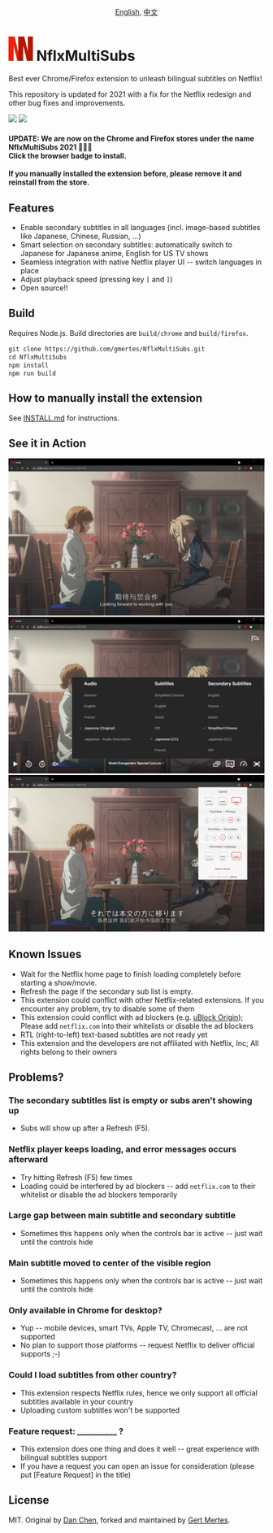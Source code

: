 <p align="center"><a href="README.md">English</a>, <a href="README_cn.md">中文</a></p>


<img src="docs/icon.png?raw=true" height="48"> NflxMultiSubs
============================================================
Best ever Chrome/Firefox extension to unleash bilingual subtitles on Netflix! 

This repository is updated for 2021 with a fix for the Netflix redesign and other bug fixes and improvements.

[<img src="https://user-images.githubusercontent.com/13658335/138092194-303708fb-9a4e-4e3f-a1dc-74baff1e45c9.png" height="59"/>](https://chrome.google.com/webstore/detail/jepfhfjlkgobooomdgpcjikalfpcldmm)
[<img src="https://user-images.githubusercontent.com/13658335/138086366-8deee659-16c3-4621-b3f0-eaf4cb6ed9ba.png" height="60"/>](https://addons.mozilla.org/en-GB/firefox/addon/nflxmultisubs-2021)

#### UPDATE: We are now on the Chrome and Firefox stores under the name NflxMultiSubs 2021 🥳🥳🥳 <br /> Click the browser badge to install.

**If you manually installed the extension before, please remove it and reinstall from the store.**

Features
--------
- Enable secondary subtitles in all languages (incl. image-based subtitles like Japanese, Chinese, Russian, …)
- Smart selection on secondary subtitles: automatically switch to Japanese for Japanese anime, English for US TV shows
- Seamless integration with native Netflix player UI -- switch languages in place
- Adjust playback speed (pressing key `[` and `]`)
- Open source!!

Build
-----
Requires Node.js. Build directories are `build/chrome` and `build/firefox`.
```
git clone https://github.com/gmertes/NflxMultiSubs.git
cd NflxMultiSubs
npm install
npm run build
```

How to manually install the extension
-----
See [INSTALL.md](INSTALL.md) for instructions.

See it in Action
----------------
![Bilingual Subtitles with zh-cn/en](docs/2021_zh-en.jpg?raw=true)
![Intergrated in original menu](docs/2021_popup-menu.jpg?raw=true)
![Settings menu](docs/2021_settings.jpg?raw=true)


Known Issues
-------------------------
- Wait for the Netflix home page to finish loading completely before starting a show/movie.
- Refresh the page if the secondary sub list is empty.
- This extension could conflict with other Netflix-related extensions. If you encounter any problem, try to disable some of them
- This extension could conflict with ad blockers (e.g. [uBlock Origin](https://chrome.google.com/webstore/detail/ublock-origin/cjpalhdlnbpafiamejdnhcphjbkeiagm)); Please add `netflix.com` into their whitelists or disable the ad blockers
- RTL (right-to-left) text-based subtitles are not ready yet
- This extension and the developers are not affiliated with Netflix, Inc; All rights belong to their owners


Problems?
---------
### The secondary subtitles list is empty or subs aren't showing up
- Subs will show up after a Refresh (F5).

### Netflix player keeps loading, and error messages occurs afterward
- Try hitting Refresh (F5) few times
- Loading could be interfered by ad blockers -- add `netflix.com` to their whitelist or disable the ad blockers temporarily

### Large gap between main subtitle and secondary subtitle
- Sometimes this happens only when the controls bar is active -- just wait until the controls hide

### Main subtitle moved to center of the visible region
- Sometimes this happens only when the controls bar is active -- just wait until the controls hide

### Only available in Chrome for desktop?
- Yup -- mobile devices, smart TVs, Apple TV, Chromecast, … are not supported
- No plan to support those platforms -- request Netflix to deliver official supports ;-)

### Could I load subtitles from other country?
- This extension respects Netflix rules, hence we only support all official subtitles available in your country
- Uploading custom subtitles won't be supported

### Feature request: __________ ?
- This extension does one thing and does it well -- great experience with bilingual subtitles support
- If you have a request you can open an issue for consideration (please put [Feature Request] in the title)


License
--------
MIT. Original by [Dan Chen](https://github.com/dannvix), forked and maintained by [Gert Mertes](https://github.com/gmertes).
